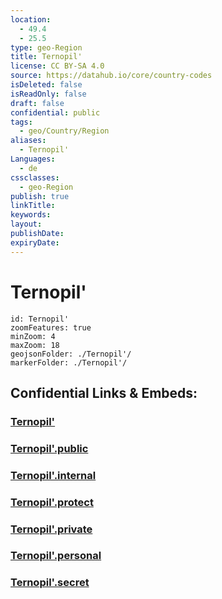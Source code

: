 ```yaml
---
location:
  - 49.4
  - 25.5
type: geo-Region
title: Ternopil'
license: CC BY-SA 4.0
source: https://datahub.io/core/country-codes
isDeleted: false
isReadOnly: false
draft: false
confidential: public
tags:
  - geo/Country/Region
aliases:
  - Ternopil'
Languages:
  - de
cssclasses:
  - geo-Region
publish: true
linkTitle:
keywords:
layout:
publishDate:
expiryDate:
---
```


# Ternopil'

```leaflet
id: Ternopil'
zoomFeatures: true 
minZoom: 4 
maxZoom: 18
geojsonFolder: ./Ternopil'/
markerFolder: ./Ternopil'/
```


## Confidential Links & Embeds: 

### [Ternopil'](/_Standards/Earth/Continent/Europe/Europe~East/Ukraine/Regions~Ukraine/Ternopil'.md) 

### [Ternopil'.public](/_public/Earth/Continent/Europe/Europe~East/Ukraine/Regions~Ukraine/Ternopil'.public.md) 

### [Ternopil'.internal](/_internal/Earth/Continent/Europe/Europe~East/Ukraine/Regions~Ukraine/Ternopil'.internal.md) 

### [Ternopil'.protect](/_protect/Earth/Continent/Europe/Europe~East/Ukraine/Regions~Ukraine/Ternopil'.protect.md) 

### [Ternopil'.private](/_private/Earth/Continent/Europe/Europe~East/Ukraine/Regions~Ukraine/Ternopil'.private.md) 

### [Ternopil'.personal](/_personal/Earth/Continent/Europe/Europe~East/Ukraine/Regions~Ukraine/Ternopil'.personal.md) 

### [Ternopil'.secret](/_secret/Earth/Continent/Europe/Europe~East/Ukraine/Regions~Ukraine/Ternopil'.secret.md)

